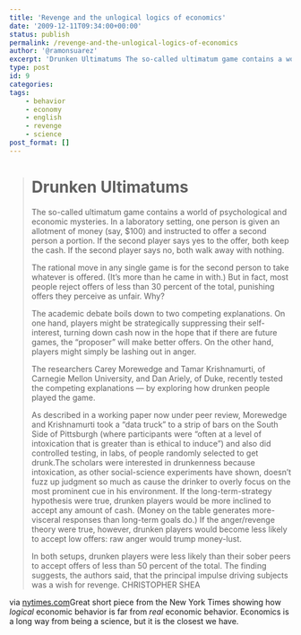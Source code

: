 ```yaml
---
title: 'Revenge and the unlogical logics of economics'
date: '2009-12-11T09:34:00+00:00'
status: publish
permalink: /revenge-and-the-unlogical-logics-of-economics
author: '@ramonsuarez'
excerpt: 'Drunken Ultimatums The so-called ultimatum game contains a world of psychological and economic mysteries. In a laboratory setting, one person is given an allotment of money (say, $100) and instructed to offer a second person a portion. If the seco...'
type: post
id: 9
categories:
tags:
    - behavior
    - economy
    - english
    - revenge
    - science
post_format: []
---
```

> # Drunken Ultimatums
> 
> <span class="regularText"> The so-called ultimatum game contains a world of psychological and economic mysteries. In a laboratory setting, one person is given an allotment of money (say, $100) and instructed to offer a second person a portion. If the second player says yes to the offer, both keep the cash. If the second player says no, both walk away with nothing.</span>
> 
> <span class="regularText">The rational move in any single game is for the second person to take whatever is offered. (It’s more than he came in with.) But in fact, most people reject offers of less than 30 percent of the total, punishing offers they perceive as unfair. Why?</span>
> 
> <span class="regularText">The academic debate boils down to two competing explanations. On one hand, players might be strategically suppressing their self-interest, turning down cash now in the hope that if there are future games, the “proposer” will make better offers. On the other hand, players might simply be lashing out in anger. </span>
> 
> <span class="regularText">The researchers Carey Morewedge and Tamar Krishnamurti, of Carnegie Mellon University, and Dan Ariely, of Duke, recently tested the competing explanations — by exploring how drunken people played the game.</span>
> 
> <span class="regularText">As described in a working paper now under peer review, Morewedge and Krishnamurti took a “data truck” to a strip of bars on the South Side of Pittsburgh (where participants were “often at a level of intoxication that is greater than is ethical to induce”) and also did controlled testing, in labs, of people randomly selected to get drunk.</span><span class="regularText">The scholars were interested in drunkenness because intoxication, as other social-science experiments have shown, doesn’t fuzz up judgment so much as cause the drinker to overly focus on the most prominent cue in his environment. If the long-term-strategy hypothesis were true, drunken players would be more inclined to accept any amount of cash. (Money on the table generates more-visceral responses than long-term goals do.) If the anger/revenge theory were true, however, drunken players would become less likely to accept low offers: raw anger would trump money-lust.</span>
> 
> <span class="regularText"> In both setups, drunken players were less likely than their sober peers to accept offers of less than 50 percent of the total. The finding suggests, the authors said, that the principal impulse driving subjects was a wish for revenge. <span class="author">CHRISTOPHER SHEA</span></span>
> 
> </div>

via [nytimes.com](http://www.nytimes.com/projects/magazine/ideas/2009/#d)</div>Great short piece from the New York Times showing how *logical* economic behavior is far from *real* economic behavior. Economics is a long way from being a science, but it is the closest we have.

</div>